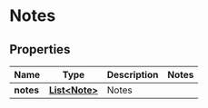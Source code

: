 # Notes

## Properties
Name | Type | Description | Notes
------------ | ------------- | ------------- | -------------
**notes** | [**List&lt;Note&gt;**](Note.md) | Notes | 

